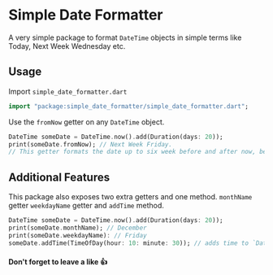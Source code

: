 <!-- 
This README describes the package. If you publish this package to pub.dev,
this README's contents appear on the landing page for your package.

For information about how to write a good package README, see the guide for
[writing package pages](https://dart.dev/tools/pub/writing-package-pages). 

For general information about developing packages, see the Dart guide for
[creating packages](https://dart.dev/guides/libraries/create-packages)
and the Flutter guide for
[developing packages and plugins](https://flutter.dev/to/develop-packages). 
-->

# Simple Date Formatter
A very simple package to format `DateTime` objects in simple terms like Today, Next Week Wednesday etc.

## Usage

Import `simple_date_formatter.dart`

```dart
import "package:simple_date_formatter/simple_date_formatter.dart";
```

Use the `fromNow` getter on any  `DateTime` object.
```dart
DateTime someDate = DateTime.now().add(Duration(days: 20));
print(someDate.fromNow); // Next Week Friday.
// This getter formats the date up to six week before and after now, beyond which it will return normal date formatting.
```

## Additional Features
This package also exposes two extra getters and one method. `monthName` getter `weekdayName` getter and `addTime` method.
```dart
DateTime someDate = DateTime.now().add(Duration(days: 20));
print(someDate.monthName); // December
print(someDate.weekdayName): // Friday
someDate.addTime(TimeOfDay(hour: 10: minute: 30)); // adds time to `DateTime` object and returns it.
```


#### Don't forget to leave a like 👍
